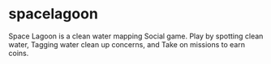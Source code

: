 # spacelagoon
Space Lagoon is a clean water mapping Social game. Play by spotting clean water, Tagging water clean up concerns, and Take on missions to earn coins.
